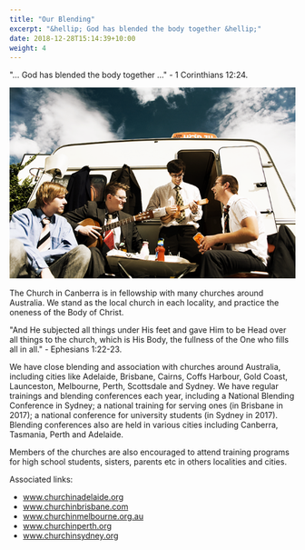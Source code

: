 ```yaml
---
title: "Our Blending"
excerpt: "&hellip; God has blended the body together &hellip;"
date: 2018-12-28T15:14:39+10:00
weight: 4
---
```


"&hellip; God has blended the body together &hellip;" - 1 Corinthians 12:24.

![Picture of churches blending](/images/services/our_blending_origin.png)

The Church in Canberra is in fellowship with many churches around Australia. We stand as the local church in each locality, and practice the oneness of the Body of Christ.

"And He subjected all things under His feet and gave Him to be Head over all things to the church, which is His Body, the fullness of the One who fills all in all." - Ephesians 1:22-23.

We have close blending and association with churches around Australia, including cities like Adelaide, Brisbane, Cairns, Coffs Harbour, Gold Coast, Launceston, Melbourne, Perth, Scottsdale and Sydney. We have regular trainings and blending conferences each year, including a National Blending Conference in Sydney; a national training for serving ones (in Brisbane in 2017); a national conference for university students (in Sydney in 2017). Blending conferences also are held in various cities including Canberra, Tasmania, Perth and Adelaide.

Members of the churches are also encouraged to attend training programs for high school students, sisters, parents etc in others localities and cities.

Associated links:

- www.churchinadelaide.org
- www.churchinbrisbane.com
- www.churchinmelbourne.org.au
- www.churchinperth.org
- www.churchinsydney.org
